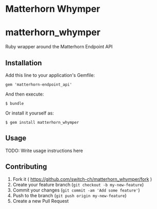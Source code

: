# Matterhorn Whymper

matterhorn_whymper
==================

Ruby wrapper around the Matterhorn Endpoint API


## Installation

Add this line to your application's Gemfile:

    gem 'matterhorn-endpoint_api'

And then execute:

    $ bundle

Or install it yourself as:

    $ gem install matterhorn_whymper

## Usage

TODO: Write usage instructions here

## Contributing

1. Fork it ( https://github.com/switch-ch/matterhorn_whymper/fork )
2. Create your feature branch (`git checkout -b my-new-feature`)
3. Commit your changes (`git commit -am 'Add some feature'`)
4. Push to the branch (`git push origin my-new-feature`)
5. Create a new Pull Request
